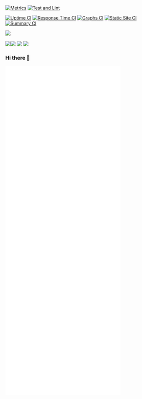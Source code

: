 [![Metrics](https://github.com/nprasad2077/nprasad2077/actions/workflows/main.yml/badge.svg)](https://github.com/nprasad2077/nprasad2077/actions/workflows/main.yml)
[![Test and Lint](https://github.com/nprasad2077/github-profile-summary-cards/actions/workflows/test-and-lint.yml/badge.svg)](https://github.com/nprasad2077/github-profile-summary-cards/actions/workflows/test-and-lint.yml)


[![Uptime CI](https://github.com/nprasad2077/upptime/workflows/Uptime%20CI/badge.svg)](https://github.com/nprasad2077/upptime/actions?query=workflow%3A%22Uptime+CI%22)
[![Response Time CI](https://github.com/nprasad2077/upptime/workflows/Response%20Time%20CI/badge.svg)](https://github.com/nprasad2077/upptime/actions?query=workflow%3A%22Response+Time+CI%22)
[![Graphs CI](https://github.com/nprasad2077/upptime/workflows/Graphs%20CI/badge.svg)](https://github.com/nprasad2077/upptime/actions?query=workflow%3A%22Graphs+CI%22)
[![Static Site CI](https://github.com/nprasad2077/upptime/workflows/Static%20Site%20CI/badge.svg)](https://github.com/nprasad2077/upptime/actions?query=workflow%3A%22Static+Site+CI%22)
[![Summary CI](https://github.com/nprasad2077/upptime/workflows/Summary%20CI/badge.svg)](https://github.com/nprasad2077/upptime/actions?query=workflow%3A%22Summary+CI%22)


![](http://github-profile-summary-cards.vercel.app/api/cards/profile-details?username=nprasad2077&theme=github_dark) 


![](http://github-profile-summary-cards.vercel.app/api/cards/repos-per-language?username=nprasad2077&theme=github_dark)![](http://github-profile-summary-cards.vercel.app/api/cards/most-commit-language?username=nprasad2077&theme=github_dark) 
![](http://github-profile-summary-cards.vercel.app/api/cards/stats?username=nprasad2077&theme=github_dark) ![](http://github-profile-summary-cards.vercel.app/api/cards/productive-time?username=nprasad2077&theme=github_dark&utcOffset=8) 

### Hi there 👋

![Metrics](/github-metrics.svg)
<!--
**nprasad2077/nprasad2077** is a ✨ _special_ ✨ repository because its `README.md` (this file) appears on your GitHub profile.

Here are some ideas to get you started:

- 🔭 I’m currently working on ...
- 🌱 I’m currently learning ...
- 👯 I’m looking to collaborate on ...
- 🤔 I’m looking for help with ...
- 💬 Ask me about ...
- 📫 How to reach me: ...
- 😄 Pronouns: ...
- ⚡ Fun fact: ...
-->

